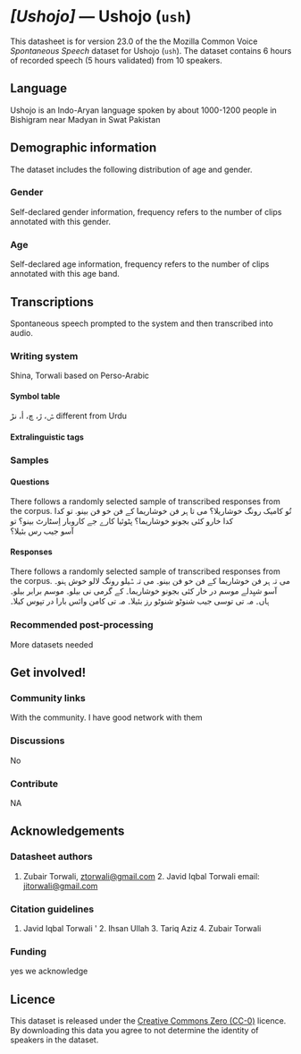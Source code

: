 # *[Ushojo]* &mdash; Ushojo (`ush`)
This datasheet is for version 23.0 of the the Mozilla Common Voice *Spontaneous Speech* dataset 
for Ushojo (`ush`). The dataset contains 6 hours of recorded
speech (5 hours validated) from 10 speakers.

## Language
<!-- {{LANGUAGE_DESCRIPTION}} -->
<!-- Provide a brief (1-2 paragraph) description of your language -->

Ushojo is an Indo-Aryan language spoken by about 1000-1200 people in Bishigram near Madyan in Swat Pakistan

## Demographic information
<!-- You can get a lot of the information in this section from https://analyzer.cv-toolbox.web.tr/browse -->
The dataset includes the following distribution of age and gender.

### Gender
<!-- {{GENDER_TABLE}} -->
<!-- @ AUTOMATICALLY GENERATED @ -->
<!-- | Gender | Frequency |
|--------|-----------|
| male, masculine | ? |
| undeclared | ? |
| female, feminine | ? | -->
Self-declared gender information, frequency refers to the number of clips annotated with this gender.

### Age
<!-- {{AGE_TABLE}} -->
<!-- @ AUTOMATICALLY GENERATED @ -->
<!-- | Age band | Frequency |
|----------|-----------|
| teens | ? |
| twenties | ? |
| thirties | ? |
| fourties | ? |
| fifties | ? |
   ...if other age ranges are present in your data, add rows... -->
Self-declared age information, frequency refers to the number of clips annotated with this age band.

## Transcriptions
<!-- {{TRANSCRIPTIONS_DESCRIPTION}} -->
<!-- A description of the transcription system used -->

Spontaneous speech prompted to the system and then transcribed into audio. 

### Writing system
<!-- {{WRITING_SYSTEM_DESCRIPTION}} -->
<!-- @ OPTIONAL @ -->
<!-- A description of the writing system (or writing systems) used in the text corpus -->

Shina, Torwali based on Perso-Arabic 

#### Symbol table
<!-- {{ALPHABET_TABLE}} -->
<!-- @ OPTIONAL @ -->
<!-- If the writing system is alphabetic, you can include the valid alphabet here -->

ݜ، ڙ، ڇ، أ، نڑ different from Urdu 

#### Extralinguistic tags



### Samples


#### Questions
<!-- {{QUESTIONS_SAMPLE}} -->
There follows a randomly selected sample of transcribed responses from the corpus.
تُو کامیک رونگ خوشاریلا؟ می تا ہر فن خوشاریما کے فن خو فن بینو. تو کدا کدا خارو کئی بجونو خوشاریما؟ پٹوئیا کارے جے کاروبار اِسٹارٹ بینو؟ تو آسو جیب رس بئیلا؟ 

#### Responses
<!-- {{TRANSCRIPTIONS_SAMPLE}} -->
There follows a randomly selected sample of transcribed responses from the corpus.
می تہ ہر فن خوشاریما کے فن خو فن بینو۔ می تہ ݜیلو رونگ لالو خوش ہنو۔ آسو شیِدلے موسم در خار کئی بجونو خوشاریما۔ کے گرمی نی بیلو۔ موسم برابر بیلو۔ ہاں۔ مہ تی توسی جیب شنوٹو شنوٹو رز بئیلا۔ مہ تی کامن وائس بارا در تپوس کیلا۔ 

### Recommended post-processing
<!-- {{RECOMMENDED_POSTPROCESSING_DESCRIPTION}} -->
<!-- @ OPTIONAL @ -->
<!-- What should people do before they use the data, for example Unicode normalisation or normalisation of extralinguistic tags -->

More datasets needed 

## Get involved!


### Community links
<!-- {{COMMUNITY_LINKS_LIST}} -->
<!-- @ OPTIONAL @ -->
<!-- Links to community chats / fora -->

With the community. I have good network with them

### Discussions
<!-- {{DISCUSSION_LINKS_LIST}} -->
<!-- @ OPTIONAL @ -->
<!-- Any links to discussions, for example on Discourse or other fora or blogs can be included here -->

No

### Contribute
<!-- {{CONTRIBUTE_LINKS_LIST}} -->
<!-- Here you can include links for how to contribute to the dataset -->

NA

## Acknowledgements


### Datasheet authors
<!-- {{DATASHEET_AUTHORS_LIST}} -->
<!-- A list in the format of: Your Name <email@email.com> -->

1. Zubair Torwali, ztorwali@gmail.com  2. Javid Iqbal Torwali email: jitorwali@gmail.com

### Citation guidelines
<!-- {{CITATION_DESCRIPTION}} -->
<!-- @ OPTIONAL @ -->
<!-- If you published a paper and would like people to cite it, you can include the BiBTeX here -->

1. Javid Iqbal Torwali ' 2. Ihsan Ullah  3. Tariq Aziz  4. Zubair Torwali

### Funding
<!-- {{FUNDING_DESCRIPTION}} -->
<!-- @ OPTIONAL @ -->
<!-- If you received any funding, you can include the acknowledgement here -->

yes we acknowledge 

## Licence
This dataset is released under the [Creative Commons Zero (CC-0)](https://creativecommons.org/public-domain/cc0/) licence. By downloading this data
you agree to not determine the identity of speakers in the dataset.